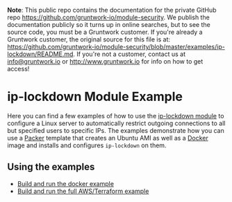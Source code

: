 **Note**: This public repo contains the documentation for the private GitHub repo <https://github.com/gruntwork-io/module-security>.
We publish the documentation publicly so it turns up in online searches, but to see the source code, you must be a Gruntwork customer.
If you're already a Gruntwork customer, the original source for this file is at: <https://github.com/gruntwork-io/module-security/blob/master/examples/ip-lockdown/README.md>.
If you're not a customer, contact us at <info@gruntwork.io> or <http://www.gruntwork.io> for info on how to get access!

# ip-lockdown Module Example

Here you can find a few examples of how to use the [ip-lockdown module](/modules/ip-lockdown) to configure a Linux server to
automatically restrict outgoing connections to all but specified users to specific IPs. The examples demonstrate how you can use a [Packer](https://www.packer.io/) template that creates an Ubuntu AMI as well as a [Docker](https://www.docker.com/) image and installs and configures `ip-lockdown` on them.

## Using the examples

* [Build and run the docker example](/examples/ip-lockdown/local-test)
* [Build and run the full AWS/Terraform example](/examples/ip-lockdown/aws-example)